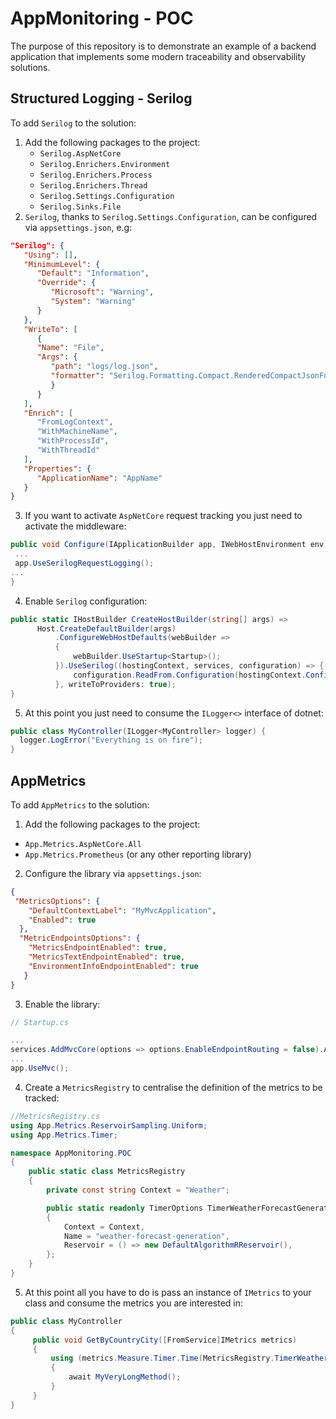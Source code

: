 # AppMonitoring - POC

The purpose of this repository is to demonstrate an example of a backend 
application that implements some modern traceability and observability solutions.

## Structured Logging - Serilog

To add `Serilog` to the solution:

1. Add the following packages to the project:
    - `Serilog.AspNetCore`
    - `Serilog.Enrichers.Environment`
    - `Serilog.Enrichers.Process`
    - `Serilog.Enrichers.Thread`
    - `Serilog.Settings.Configuration`
    - `Serilog.Sinks.File`
2. `Serilog`, thanks to `Serilog.Settings.Configuration`, can be configured via 
   `appsettings.json`, e.g:
```json
"Serilog": {
   "Using": [],
   "MinimumLevel": {
      "Default": "Information",
      "Override": {
         "Microsoft": "Warning",
         "System": "Warning"
      }
   },
   "WriteTo": [
      {
      "Name": "File",
      "Args": {
         "path": "logs/log.json",
         "formatter": "Serilog.Formatting.Compact.RenderedCompactJsonFormatter, Serilog.Formatting.Compact"
         }
      }
   ],
   "Enrich": [
      "FromLogContext",
      "WithMachineName",
      "WithProcessId",
      "WithThreadId"
   ],
   "Properties": {
      "ApplicationName": "AppName"
   }
}
```
   
3. If you want to activate `AspNetCore` request tracking you just need
   to activate the middleware:
```c#
public void Configure(IApplicationBuilder app, IWebHostEnvironment env) {
 ...
 app.UseSerilogRequestLogging();
...
}
```

4. Enable `Serilog` configuration:
```c#
public static IHostBuilder CreateHostBuilder(string[] args) =>
      Host.CreateDefaultBuilder(args)
          .ConfigureWebHostDefaults(webBuilder =>
          {
              webBuilder.UseStartup<Startup>();
          }).UseSerilog((hostingContext, services, configuration) => {
              configuration.ReadFrom.Configuration(hostingContext.Configuration);
          }, writeToProviders: true);
}
```

5. At this point you just need to consume the `ILogger<>` interface of dotnet:
```c#
public class MyController(ILogger<MyController> logger) {
  logger.LogError("Everything is on fire");
}
```

## AppMetrics

To add `AppMetrics` to the solution:

1. Add the following packages to the project:
  - `App.Metrics.AspNetCore.All`
  - `App.Metrics.Prometheus` (or any other reporting library)
2. Configure the library via `appsettings.json`:
```json
{
 "MetricsOptions": {
    "DefaultContextLabel": "MyMvcApplication",
    "Enabled": true
  },
  "MetricEndpointsOptions": {
    "MetricsEndpointEnabled": true,
    "MetricsTextEndpointEnabled": true,
    "EnvironmentInfoEndpointEnabled": true
   }
}
```
3. Enable the library:
```c#
// Startup.cs

...
services.AddMvcCore(options => options.EnableEndpointRouting = false).AddMetricsCore();
...
app.UseMvc(); 
```
4. Create a `MetricsRegistry` to centralise the definition of the metrics to be tracked:
```c#
//MetricsRegistry.cs
using App.Metrics.ReservoirSampling.Uniform;
using App.Metrics.Timer;

namespace AppMonitoring.POC
{
    public static class MetricsRegistry
    {
        private const string Context = "Weather";

        public static readonly TimerOptions TimerWeatherForecastGeneration = new TimerOptions
        {
            Context = Context,
            Name = "weather-forecast-generation",
            Reservoir = () => new DefaultAlgorithmRReservoir(),
        };
    }
}
```

5. At this point all you have to do is pass an instance of `IMetrics` to your class and consume the metrics you are interested in:

```c#
public class MyController 
{
     public void GetByCountryCity([FromService]IMetrics metrics)
     {
         using (metrics.Measure.Timer.Time(MetricsRegistry.TimerWeatherForecastGeneration))
         {
             await MyVeryLongMethod();
         }
     }    
}
```